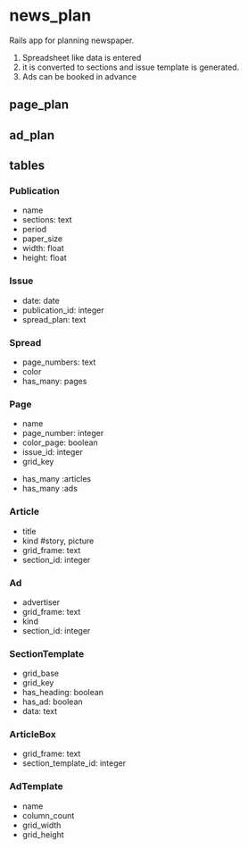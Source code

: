 # news_plan

Rails app for planning newspaper.

1. Spreadsheet like data is entered
1. it is converted to sections and issue template is generated.
1. Ads can be booked in advance

## page_plan 

## ad_plan

## tables

### Publication
  - name
  - sections: text
  - period
  - paper_size
  - width: float
  - height: float

### Issue
  - date: date
  - publication_id: integer
  - spread_plan: text

### Spread
  - page_numbers: text
  - color
  - has_many: pages

### Page
  - name
  - page_number: integer
  - color_page: boolean
  - issue_id: integer
  - grid_key

  * has_many :articles
  * has_many :ads

### Article
  - title
  - kind		#story, picture
  - grid_frame: text
  - section_id: integer

### Ad
  - advertiser
  - grid_frame: text
  - kind
  - section_id: integer

### SectionTemplate
  - grid_base
  - grid_key
  - has_heading: boolean
  - has_ad: boolean
  - data: text
  
### ArticleBox
  - grid_frame: text
  - section_template_id: integer

### AdTemplate
  - name
  - column_count
  - grid_width
  - grid_height
